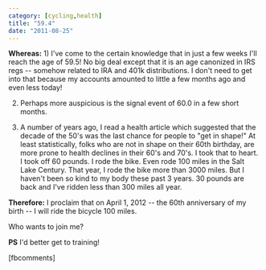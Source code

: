 ```yaml
---
category: [cycling,health]
title: "59.4"
date: "2011-08-25"
---
```


**Whereas:** 1) I've come to the certain knowledge that in just a few weeks I'll reach the age of 59.5! No big deal except that it is an age canonized in IRS regs -- somehow related to IRA and 401k distributions. I don't need to get into that because my accounts amounted to little a few months ago and even less today!

2) Perhaps more auspicious is the signal event of 60.0 in a few short months.

3) A number of years ago, I read a health article which suggested that the decade of the 50's was the last chance for people to "get in shape!" At least statistically, folks who are not in shape on their 60th birthday, are more prone to health declines in their 60's and 70's. I took that to heart. I took off 60 pounds. I rode the bike. Even rode 100 miles in the Salt Lake Century. That year, I rode the bike more than 3000 miles. But I haven't been so kind to my body these past 3 years. 30 pounds are back and I've ridden less than 300 miles all year.

**Therefore:** I proclaim that on April 1, 2012 -- the 60th anniversary of my birth -- I will ride the bicycle 100 miles.

Who wants to join me?

**PS** I'd better get to training!

\[fbcomments\]
